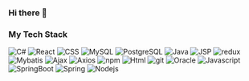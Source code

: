 ### Hi there 👋

<!--
**Cometary/Cometary** is a ✨ _special_ ✨ repository because its `README.md` (this file) appears on your GitHub profile.

Here are some ideas to get you started:

- 🔭 I’m currently working on ...
- 🌱 I’m currently learning ...
- 👯 I’m looking to collaborate on ...
- 🤔 I’m looking for help with ...
- 💬 Ask me about ...
- 📫 How to reach me: ...
- 😄 Pronouns: ...
- ⚡ Fun fact: ...
-->

<h3>My Tech Stack</h3>

<p>
  <img alt="C#" src="https://img.shields.io/badge/-csharp-45b8d8?style=flat-square&logo=react&logoColor=white" />
  <img alt="React" src="https://img.shields.io/badge/-React-45b8d8?style=flat-square&logo=react&logoColor=white" />
  <img alt="CSS" src="https://img.shields.io/badge/-CSS-007acc?style=flat-square&logo=CSS3&logoColor=white" />
  <img alt="MySQL" src="https://img.shields.io/badge/-MySQL-476e97?style=flat-square&logo=MySQL&logoColor=white" />
  <img alt="PostgreSQL" src="https://img.shields.io/badge/-PostgreSQL-336791?style=flat-square&logo=PostgreSQL&logoColor=white" />
  <img alt="Java" src="https://img.shields.io/badge/-Java-3a75b0?style=flat-square&logo=java&logoColor=white" />
  <img alt="JSP" src="https://img.shields.io/badge/-JSP-3a75b0?style=flat-square&logo=JSP&logoColor=white" />
  <img alt="redux" src="https://img.shields.io/badge/-Redux-764ABC?style=flat-square&logo=redux&logoColor=white" />
  <img alt="Mybatis" src="https://img.shields.io/badge/-Mybatis-222222?style=flat-square&logo=Mybatis&logoColor=white" />
  <img alt="Ajax" src="https://img.shields.io/badge/-Ajax-222222?style=flat-square&logo=Ajax&logoColor=white" />
  <img alt="Axios" src="https://img.shields.io/badge/-Axios-222222?style=flat-square&logo=Axios&logoColor=white" />
  <img alt="npm" src="https://img.shields.io/badge/-NPM-CB3837?style=flat-square&logo=npm&logoColor=white" />
  <img alt="Html" src="https://img.shields.io/badge/-Html-E34F26?style=flat-square&logo=Html5&logoColor=white" />
  <img alt="git" src="https://img.shields.io/badge/-Git-F05032?style=flat-square&logo=git&logoColor=white" />
  <img alt="Oracle" src="https://img.shields.io/badge/-Oracle-C74634?style=flat-square&logo=Oracle&logoColor=white" />
  <img alt="Javascript" src="https://img.shields.io/badge/-Javascript-f7e018?style=flat-square&logo=Javascript&logoColor=white" />
  <img alt="SpringBoot" src="https://img.shields.io/badge/-SpringBoot-6db33f?style=flat-square&logo=SpringBoot&logoColor=white" />
  <img alt="Spring" src="https://img.shields.io/badge/-Spring-6db33f?style=flat-square&logo=Spring&logoColor=white" />
  <img alt="Nodejs" src="https://img.shields.io/badge/-Nodejs-43853d?style=flat-square&logo=Node.js&logoColor=white" />
</p>

